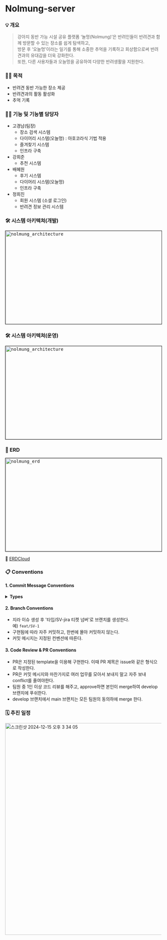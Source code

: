 # Nolmung-server

### 💡 개요
> 강아지 동반 가능 시설 공유 플랫폼 ‘놀멍(Nolmung)’은 반려인들이 반려견과 함께 방문할 수 있는 장소를 쉽게 탐색하고, </br>
> 방문 후 ‘오늘멍’이라는 일기를 통해 소중한 추억을 기록하고 회상함으로써 반려견과의 유대감을 더욱 강화한다. </br>
> 또한, 다른 사용자들과 오늘멍을 공유하여 다양한 반려생활을 지원한다.

### 🙌🏻 목적
- 반려견 동반 가능한 장소 제공
- 반려견과의 활동 활성화
- 추억 기록

### 🙋🏻 기능 및 기능별 담당자
- 고경남(팀장)
  -  장소 검색 시스템
  -  다이어리 시스템(오늘멍) : 아호코라식 기법 적용
  -  즐겨찾기 시스템
  -  인프라 구축
- 강희준
  -  추천 시스템 
- 배혜원
  - 후기 시스템
  - 다이어리 시스템(오늘멍)
  - 인프라 구축
- 정희진
  - 회원 시스템 (소셜 로그인)
  - 반려견 정보 관리 시스템

### 🛠️ 시스템 아키텍쳐(개발)
<kbd>
<img width="600" height="300" src="https://github.com/user-attachments/assets/fe598b0f-16a8-43f0-9ac7-73ff3dff7c52" alt="nolmung_architecture" style="border:1px solid black;">
</kbd>

### 🛠️ 시스템 아키텍쳐(운영)
<kbd>
<img width="600" height="300" src="https://github.com/user-attachments/assets/81b46d91-97ac-4a2b-a0df-cbfbdd024cd4" alt="nolmung_architecture" style="border:1px solid black;">
</kbd>

### 📌 ERD
<kbd>
<img width="600" height="300" src="https://github.com/user-attachments/assets/530b465d-729f-4645-98fb-8a7906ece0cc" alt="nolmung_erd" style="border:1px solid black;">
</kbd>
<p>
  🔗 <a href="https://www.erdcloud.com/d/i8uWGycunfcGahQYE" rel="nofollow">ERDCloud</a>  
</p>


### 📋 Conventions

#### 1. Commit Message Conventions
<details>
<summary><b>Types</b></summary>
<div markdown="1">

  - `feat`: 새로운 기능  
  - `fix`: 버그 수정  
  - `refact`: 기능 변경 없이 코드 구조 개선  
  - `docs`: 문서 수정 (README 등)  
  - `test`: 테스트 코드 추가 또는 수정  
  - `env`: 환경 설정 관련  
  - `hotfix`: 긴급 수정  
  - `chore`: 그 외의 작은 수정들  
  - `deploy`: 운영 서버 배포  

</div>
</details>

#### 2. Branch Conventions
 - 지라 이슈 생성 후 '타입/SV-jira 티켓 넘버'로 브랜치를 생성한다.  
  예) `feat/SV-1`
 - 구현됨에 따라 자주 커밋하고, 한번에 몰아 커밋하지 않는다.
 - 커밋 메시지는 지정된 컨벤션에 따른다.

#### 3. Code Review & PR Conventions 
- PR은 지정된 template을 이용해 구현한다. 이때 PR 제목은 issue와 같은 형식으로 작성한다.
- PR은 커밋 메시지와 마찬가지로 여러 업무를 모아서 보내지 말고 자주 보내 conflict를 줄여야한다.
- 팀원 중 1인 이상 코드 리뷰를 해주고, approve하면 본인이 merge하여 develop 브랜치에 푸쉬한다.
- develop 브랜치에서 main 브랜치는 모든 팀원의 동의하에 merge 한다.

### 🗓️ 추진 일정
<img width="682" alt="스크린샷 2024-12-15 오후 3 34 05" src="https://github.com/user-attachments/assets/9e946772-27e8-49a1-bec2-6c8e813e0deb" />

<!--### 🤔 고민한 이야기-->

